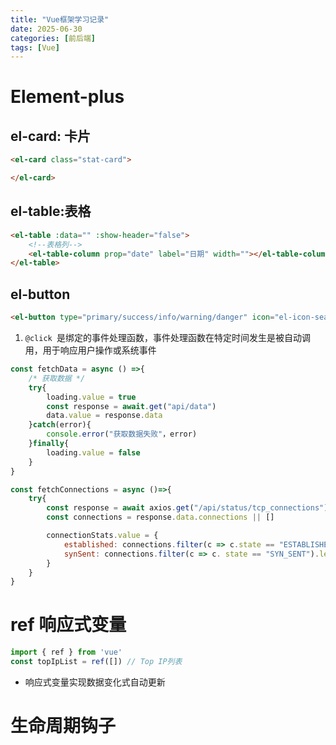 ```yaml
---
title: "Vue框架学习记录"
date: 2025-06-30
categories: [前后端]
tags: [Vue]
---
```

# Element-plus

## el-card: 卡片
``` html
<el-card class="stat-card">

</el-card>
```

## el-table:表格
``` html
<el-table :data="" :show-header="false">
    <!--表格列-->
    <el-table-column prop="date" label="日期" width=""></el-table-column>
</el-table>
```

## el-button
``` html
<el-button type="primary/success/info/warning/danger" icon="el-icon-search" @click="">按钮文字</el-button>
```
1. `@click `是绑定的事件处理函数，事件处理函数在特定时间发生是被自动调用，用于响应用户操作或系统事件
   
``` javascript 
const fetchData = async () =>{
    /* 获取数据 */
    try{
        loading.value = true
        const response = await.get("api/data")
        data.value = response.data
    }catch(error){
        console.error("获取数据失败"，error)
    }finally{
        loading.value = false
    }
}
```

``` javascript
const fetchConnections = async ()=>{
    try{
        const response = await axios.get("/api/status/tcp_connections")
        const connections = response.data.connections || []

        connectionStats.value = {
            established: connections.filter(c => c.state == "ESTABLISHED").length,
            synSent: connections.filter(c => c. state == "SYN_SENT").length,
        }
    }
}
```

# ref 响应式变量
``` javascript
import { ref } from 'vue'
const topIpList = ref([]) // Top IP列表
```
- 响应式变量实现数据变化式自动更新

# 生命周期钩子
